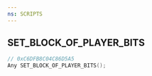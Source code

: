 ```yaml
---
ns: SCRIPTS
---
```

## SET_BLOCK_OF_PLAYER_BITS

```c
// 0xC6DFB8C04C86D5A5
Any SET_BLOCK_OF_PLAYER_BITS();
```

